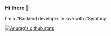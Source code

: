 ### Hi there 👋
I'm a #Backend developer. In love with #Symfony

[![Anurag's github stats](https://github-readme-stats.vercel.app/api?username=robertosanval&show_icons=true&theme=tokyonight)](https://github.com/anuraghazra/github-readme-stats)

<!--
**robertosanval/robertosanval** is a ✨ _special_ ✨ repository because its `README.md` (this file) appears on your GitHub profile.

Here are some ideas to get you started:

- 🔭 I’m currently working on ...
- 🌱 I’m currently learning ...
- 👯 I’m looking to collaborate on ...
- 🤔 I’m looking for help with ...
- 💬 Ask me about ...
- 📫 How to reach me: ...
- 😄 Pronouns: ...
- ⚡ Fun fact: ...
-->
